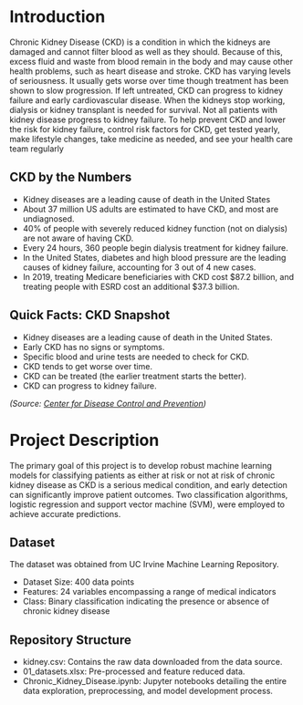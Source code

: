# Introduction

Chronic Kidney Disease (CKD) is a condition in which the kidneys are damaged and cannot filter blood as well as they should. Because of this, excess fluid and waste from blood remain in the body and may cause other health problems, such as heart disease and stroke. CKD has varying levels of seriousness. It usually gets worse over time though treatment has been shown to slow progression. If left untreated, CKD can progress to kidney failure and early cardiovascular disease. When the kidneys stop working, dialysis or kidney transplant is needed for survival. Not all patients with kidney disease progress to kidney failure. To help prevent CKD and lower the risk for kidney failure, control risk factors for CKD, get tested yearly, make lifestyle changes, take medicine as needed, and see your health care team regularly

## CKD by the Numbers

- Kidney diseases are a leading cause of death in the United States
- About 37 million US adults are estimated to have CKD, and most are undiagnosed.
- 40% of people with severely reduced kidney function (not on dialysis) are not aware of having CKD.
- Every 24 hours, 360 people begin dialysis treatment for kidney failure.
- In the United States, diabetes and high blood pressure are the leading causes of kidney failure, accounting for 3 out of 4 new cases.
- In 2019, treating Medicare beneficiaries with CKD cost $87.2 billion, and treating people with ESRD cost an additional $37.3 billion.

## Quick Facts: CKD Snapshot

- Kidney diseases are a leading cause of death in the United States.
- Early CKD has no signs or symptoms.
- Specific blood and urine tests are needed to check for CKD.
- CKD tends to get worse over time.
- CKD can be treated (the earlier treatment starts the better).
- CKD can progress to kidney failure.

_(Source: [Center for Disease Control and Prevention](https://www.cdc.gov/kidneydisease/basics.html))_

# Project Description

The primary goal of this project is to develop robust machine learning models for classifying patients as either at risk or not at risk of chronic kidney disease as CKD is a serious medical condition, and early detection can significantly improve patient outcomes. Two classification algorithms, logistic regression and support vector machine (SVM), were employed to achieve accurate predictions. 

## Dataset

The dataset was obtained from UC Irvine Machine Learning Repository.

- Dataset Size: 400 data points
- Features: 24 variables encompassing a range of medical indicators
- Class: Binary classification indicating the presence or absence of chronic kidney disease

## Repository Structure

- kidney.csv: Contains the raw data downloaded from the data source.
- 01_datasets.xlsx: Pre-processed and feature reduced data.
- Chronic_Kidney_Disease.ipynb: Jupyter notebooks detailing the entire data exploration, preprocessing, and model development process.
